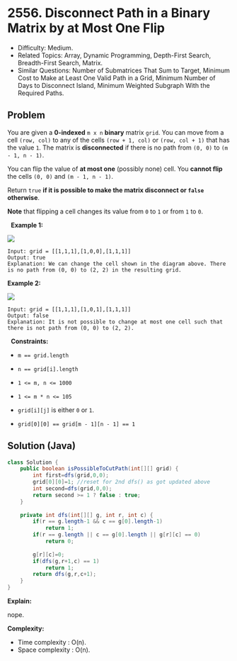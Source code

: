 # 2556. Disconnect Path in a Binary Matrix by at Most One Flip

- Difficulty: Medium.
- Related Topics: Array, Dynamic Programming, Depth-First Search, Breadth-First Search, Matrix.
- Similar Questions: Number of Submatrices That Sum to Target, Minimum Cost to Make at Least One Valid Path in a Grid, Minimum Number of Days to Disconnect Island, Minimum Weighted Subgraph With the Required Paths.

## Problem

You are given a **0-indexed** ```m x n``` **binary** matrix ```grid```. You can move from a cell ```(row, col)``` to any of the cells ```(row + 1, col)``` or ```(row, col + 1)``` that has the value ```1```. The matrix is **disconnected** if there is no path from ```(0, 0)``` to ```(m - 1, n - 1)```.

You can flip the value of **at most one** (possibly none) cell. You **cannot flip** the cells ```(0, 0)``` and ```(m - 1, n - 1)```.

Return ```true``` **if it is possible to make the matrix disconnect or **```false```** otherwise**.

**Note** that flipping a cell changes its value from ```0``` to ```1``` or from ```1``` to ```0```.

 
**Example 1:**

![](https://assets.leetcode.com/uploads/2022/12/07/yetgrid2drawio.png)

```
Input: grid = [[1,1,1],[1,0,0],[1,1,1]]
Output: true
Explanation: We can change the cell shown in the diagram above. There is no path from (0, 0) to (2, 2) in the resulting grid.
```

**Example 2:**

![](https://assets.leetcode.com/uploads/2022/12/07/yetgrid3drawio.png)

```
Input: grid = [[1,1,1],[1,0,1],[1,1,1]]
Output: false
Explanation: It is not possible to change at most one cell such that there is not path from (0, 0) to (2, 2).
```

 
**Constraints:**


	
- ```m == grid.length```
	
- ```n == grid[i].length```
	
- ```1 <= m, n <= 1000```
	
- ```1 <= m * n <= 105```
	
- ```grid[i][j]``` is either ```0``` or ```1```.
	
- ```grid[0][0] == grid[m - 1][n - 1] == 1```



## Solution (Java)

```java
class Solution {
    public boolean isPossibleToCutPath(int[][] grid) {
        int first=dfs(grid,0,0);
        grid[0][0]=1; //reset for 2nd dfs() as got updated above
        int second=dfs(grid,0,0);
        return second >= 1 ? false : true;
    }
    
    private int dfs(int[][] g, int r, int c) {
        if(r == g.length-1 && c == g[0].length-1)
            return 1;
        if(r == g.length || c == g[0].length || g[r][c] == 0)
            return 0;
        
        g[r][c]=0;
        if(dfs(g,r+1,c) == 1)
            return 1;
        return dfs(g,r,c+1);
    }
}
```

**Explain:**

nope.

**Complexity:**

* Time complexity : O(n).
* Space complexity : O(n).
